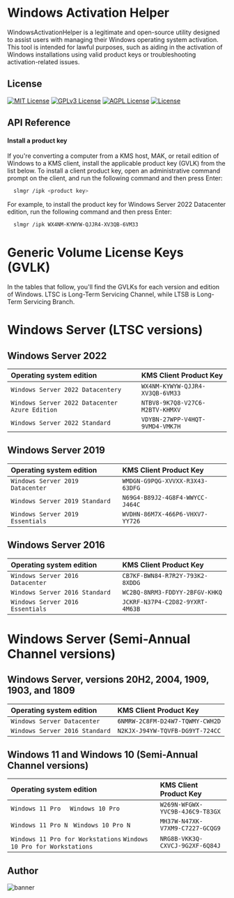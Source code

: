 # Windows Activation Helper
WindowsActivationHelper is a legitimate and open-source utility designed to assist users with managing their Windows operating system activation. This tool is intended for lawful purposes, such as aiding in the activation of Windows installations using valid product keys or troubleshooting activation-related issues.

## License



[![MIT License](https://img.shields.io/badge/License-MIT-green.svg)](https://choosealicense.com/licenses/mit/)
[![GPLv3 License](https://img.shields.io/badge/License-GPL%20v3-yellow.svg)](https://opensource.org/licenses/)
[![AGPL License](https://img.shields.io/badge/license-AGPL-blue.svg)](http://www.gnu.org/licenses/agpl-3.0)
[![License](https://img.shields.io/badge/License-Boost_1.0-lightblue.svg)](https://www.boost.org/LICENSE_1_0.txt)



## API Reference

#### Install a product key
If you're converting a computer from a KMS host, MAK, or retail edition of Windows to a KMS client, install the applicable product key (GVLK) from the list below. To install a client product key, open an administrative command prompt on the client, and run the following command and then press Enter:

```bash
  slmgr /ipk <product key>
```

For example, to install the product key for Windows Server 2022 Datacenter edition, run the following command and then press Enter:


```bash
  slmgr /ipk WX4NM-KYWYW-QJJR4-XV3QB-6VM33
```

# Generic Volume License Keys (GVLK)
In the tables that follow, you'll find the GVLKs for each version and edition of Windows. LTSC is Long-Term Servicing Channel, while LTSB is Long-Term Servicing Branch.

# Windows Server (LTSC versions)

## Windows Server 2022

|Operating system edition | KMS Client Product Key
| :-------- | :------- |
| `Windows Server 2022 Datacentery` | `WX4NM-KYWYW-QJJR4-XV3QB-6VM33` |
| `Windows Server 2022 Datacenter Azure Edition` | `NTBV8-9K7Q8-V27C6-M2BTV-KHMXV` |
| `Windows Server 2022 Standard` | `VDYBN-27WPP-V4HQT-9VMD4-VMK7H` |


## Windows Server 2019

|Operating system edition | KMS Client Product Key
| :-------- | :------- |
| `Windows Server 2019 Datacenter` | `WMDGN-G9PQG-XVVXX-R3X43-63DFG` |
| `Windows Server 2019 Standard` | `N69G4-B89J2-4G8F4-WWYCC-J464C` |
| `Windows Server 2019 Essentials` | `WVDHN-86M7X-466P6-VHXV7-YY726` |

## Windows Server 2016

|Operating system edition | KMS Client Product Key
| :-------- | :------- |
| `Windows Server 2016 Datacenter` | `CB7KF-BWN84-R7R2Y-793K2-8XDDG` |
| `Windows Server 2016 Standard` | `WC2BQ-8NRM3-FDDYY-2BFGV-KHKQ` |
| `Windows Server 2016 Essentials` | `JCKRF-N37P4-C2D82-9YXRT-4M63B` |


# Windows Server (Semi-Annual Channel versions)
## Windows Server, versions 20H2, 2004, 1909, 1903, and 1809

|Operating system edition | KMS Client Product Key
| :-------- | :------- |
| `Windows Server Datacenter` | `6NMRW-2C8FM-D24W7-TQWMY-CWH2D` |
| `Windows Server 2016 Standard` | `N2KJX-J94YW-TQVFB-DG9YT-724CC` |

## Windows 11 and Windows 10 (Semi-Annual Channel versions)

|Operating system edition | KMS Client Product Key
| :-------- | :------- |
| `Windows 11 Pro ` &nbsp;  `Windows 10 Pro` | `W269N-WFGWX-YVC9B-4J6C9-T83GX` |
| `Windows 11 Pro N` &nbsp; `Windows 10 Pro N` | `MH37W-N47XK-V7XM9-C7227-GCQG9` |
| `Windows 11 Pro for Workstations`&nbsp;`Windows 10 Pro for Workstations` | `NRG8B-VKK3Q-CXVCJ-9G2XF-6Q84J` |


## Author
![banner](https://github.com/HorridHanu/WindowsActivationHelper/assets/86579429/7030b0a6-2587-449c-9582-b18844c389dd)


